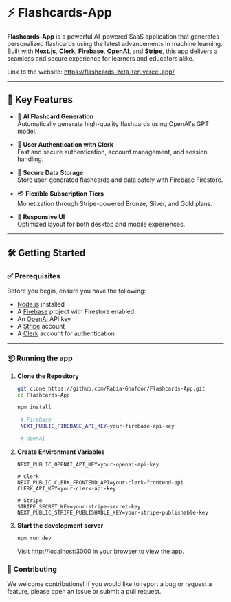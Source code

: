 # ⚡ Flashcards-App

**Flashcards-App** is a powerful AI-powered SaaS application that generates personalized flashcards using the latest advancements in machine learning. Built with **Next.js**, **Clerk**, **Firebase**, **OpenAI**, and **Stripe**, this app delivers a seamless and secure experience for learners and educators alike.

Link to the website: https://flashcards-zeta-ten.vercel.app/

---

## 🔑 Key Features

- 🎯 **AI Flashcard Generation**  
  Automatically generate high-quality flashcards using OpenAI's GPT model.

- 👥 **User Authentication with Clerk**  
  Fast and secure authentication, account management, and session handling.

- 🔐 **Secure Data Storage**  
  Store user-generated flashcards and data safely with Firebase Firestore.

- 💳 **Flexible Subscription Tiers**  
  Monetization through Stripe-powered Bronze, Silver, and Gold plans.

- 📱 **Responsive UI**  
  Optimized layout for both desktop and mobile experiences.

---

## 🛠️ Getting Started

### ✅ Prerequisites

Before you begin, ensure you have the following:

- [Node.js](https://nodejs.org/) installed
- A [Firebase](https://firebase.google.com/) project with Firestore enabled
- An [OpenAI](https://platform.openai.com/signup) API key
- A [Stripe](https://dashboard.stripe.com/register) account
- A [Clerk](https://clerk.dev/) account for authentication

---

### 📦 Running the app

1. **Clone the Repository**
   ```bash
   git clone https://github.com/Rabia-Ghafoor/Flashcards-App.git
   cd Flashcards-App

   npm install
   
    # Firebase
    NEXT_PUBLIC_FIREBASE_API_KEY=your-firebase-api-key

    # OpenAI
   ```

2. **Create Environment Variables**
    ```env
    NEXT_PUBLIC_OPENAI_API_KEY=your-openai-api-key
    
    # Clerk
    NEXT_PUBLIC_CLERK_FRONTEND_API=your-clerk-frontend-api
    CLERK_API_KEY=your-clerk-api-key
    
    # Stripe
    STRIPE_SECRET_KEY=your-stripe-secret-key
    NEXT_PUBLIC_STRIPE_PUBLISHABLE_KEY=your-stripe-publishable-key
    ```
3. **Start the development server**
   ```bash
   npm run dev
   ```

    Visit http://localhost:3000 in your browser to view the app.

### 🤝 Contributing
We welcome contributions! If you would like to report a bug or request a feature, please open an issue or submit a pull request.

